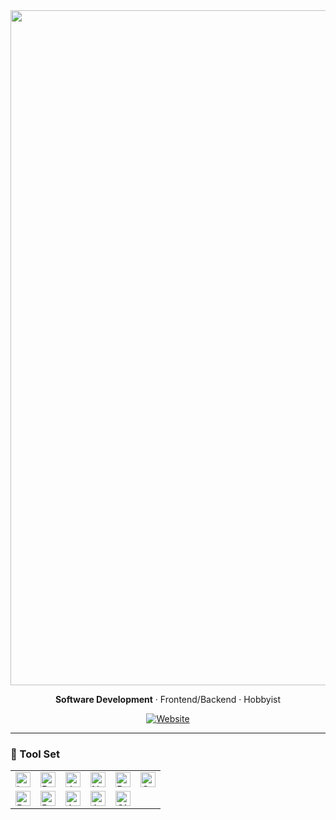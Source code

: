 <div align="center">
  <picture>
    <source media="(prefers-color-scheme: dark)" srcset="https://drive.google.com/uc?export=view&id=1IOTP5Jwm1t-DuW2ny65OBxhmNVUgM_bZ">
    <img alt="FORTYFOUR." src="https://drive.google.com/uc?export=view&id=1IOTP5Jwm1t-DuW2ny65OBxhmNVUgM_bZ" width="1080">
  </picture>

  <p><b>Software Development</b> · Frontend/Backend · Hobbyist</p>
  
  <a href="https://fortyfoursmusic.space">
    <img alt="Website" src="https://img.shields.io/badge/Website-fortyfoursmusic.space-red">
  </a>
</div>

---

### 🧰 Tool Set
<table align="center">
  <tr>
    <td><img alt="Lua"        height="24" src="https://cdn.jsdelivr.net/gh/devicons/devicon/icons/lua/lua-original.svg" /></td>
    <td><img alt="Python"     height="24" src="https://cdn.jsdelivr.net/gh/devicons/devicon/icons/python/python-original.svg" /></td>
    <td><img alt="JavaScript" height="24" src="https://cdn.jsdelivr.net/gh/devicons/devicon/icons/javascript/javascript-original.svg" /></td>
    <td><img alt="Node.js"    height="24" src="https://cdn.jsdelivr.net/gh/devicons/devicon/icons/nodejs/nodejs-original.svg" /></td>
    <td><img alt="React"      height="24" src="https://cdn.jsdelivr.net/gh/devicons/devicon/icons/react/react-original.svg" /></td>
    <td><img alt="C++"        height="24" src="https://cdn.jsdelivr.net/gh/devicons/devicon/icons/cplusplus/cplusplus-original.svg" /></td>
  </tr>
  <tr>
    <td><img alt="Docker"     height="24" src="https://cdn.jsdelivr.net/gh/devicons/devicon/icons/docker/docker-original.svg" /></td>
    <td><img alt="Podman"     height="24" src="https://cdn.jsdelivr.net/gh/devicons/devicon/icons/podman/podman-original.svg" /></td>
    <td><img alt="Azure"      height="24" src="https://cdn.jsdelivr.net/gh/devicons/devicon/icons/azure/azure-original.svg" /></td>
    <td><img alt="Azure DevOps" height="24" src="https://cdn.jsdelivr.net/gh/devicons/devicon/icons/azuredevops/azuredevops-original.svg" /></td>
    <td><img alt="Git"        height="24" src="https://cdn.jsdelivr.net/gh/devicons/devicon/icons/git/git-original.svg" /></td>
    <td></td>
  </tr>
</table>
